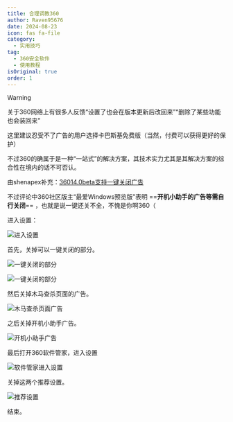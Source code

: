 ```yaml
---
title: 合理调教360
author: Raven95676
date: 2024-08-23
icon: fas fa-file
category:
  - 实用技巧
tag:
  - 360安全软件
  - 使用教程
isOriginal: true
order: 1
---
```

> [!warning]
> 关于360网络上有很多人反馈“设置了也会在版本更新后改回来”“删除了某些功能也会装回来”
>
> 这里建议忍受不了广告的用户选择卡巴斯基免费版（当然，付费可以获得更好的保护）
>
> 不过360的确属于是一种“一站式”的解决方案，其技术实力尤其是其解决方案的综合性在境内的话不可否认。
>
> 由shenapex补充：[36014.0beta支持一键关闭广告](https://bbs.360.cn/thread-16136256-1-1.html)
>
> 不过评论中360社区版主“最爱Windows预览版”表明 ==**开机小助手的广告等需自行关闭**== ，也就是说一键还关不全，不愧是你啊360（

进入设置：

![进入设置](https://pic.imgdb.cn/item/66b70d7cd9c307b7e98dc434.png)

首先，关掉可以一键关闭的部分。

![一键关闭的部分](https://pic.imgdb.cn/item/66c8793ed9c307b7e9888581.png)

![一键关闭的部分](https://pic.imgdb.cn/item/66c879a3d9c307b7e98902d4.png)

然后关掉木马查杀页面的广告。

![木马查杀页面广告](https://pic.imgdb.cn/item/66c879c7d9c307b7e9894116.png)

之后关掉开机小助手广告。

![开机小助手广告](https://pic.imgdb.cn/item/66c87a59d9c307b7e98b06a1.png)

最后打开360软件管家，进入设置

![软件管家进入设置](https://pic.imgdb.cn/item/66c87a8ad9c307b7e98b9906.png)

关掉这两个推荐设置。

![推荐设置](https://pic.imgdb.cn/item/66c87aead9c307b7e98ce2b3.png)

结束。